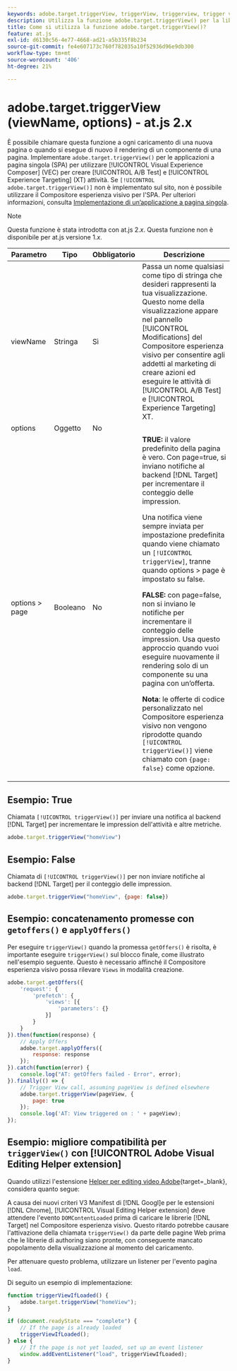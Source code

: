 ```yaml
---
keywords: adobe.target.triggerView, triggerView, triggerview, trigger view, at.js, funzioni, funzione, viewName, viewname, nome visualizzazione, adobe.target.triggerView1
description: Utilizza la funzione adobe.target.triggerView() per la libreria JavaScript at.js di  [!DNL Adobe Target]  per l'utilizzo in applicazioni a pagina singola (SPA). (at.js 2.x)
title: Come si utilizza la funzione adobe.target.triggerView()?
feature: at.js
exl-id: d6130c56-4e77-4668-ad21-a5b335f8b234
source-git-commit: fe4e607173c760f782035a10f52936d96e9db300
workflow-type: tm+mt
source-wordcount: '406'
ht-degree: 21%

---
```


# adobe.target.triggerView (viewName, options) - at.js 2.x

È possibile chiamare questa funzione a ogni caricamento di una nuova pagina o quando si esegue di nuovo il rendering di un componente di una pagina. Implementare `adobe.target.triggerView()` per le applicazioni a pagina singola (SPA) per utilizzare [!UICONTROL Visual Experience Composer] (VEC) per creare [!UICONTROL A/B Test] e [!UICONTROL Experience Targeting] (XT) attività. Se `[!UICONTROL adobe.target.triggerView()]` non è implementato sul sito, non è possibile utilizzare il Compositore esperienza visivo per l&#39;SPA. Per ulteriori informazioni, consulta [Implementazione di un’applicazione a pagina singola](/help/dev/implement/client-side/atjs/how-to-deployatjs/target-atjs-single-page-application.md).

>[!NOTE]
>
>Questa funzione è stata introdotta con at.js 2.*x*. Questa funzione non è disponibile per at.js versione 1.*x*.

| Parametro | Tipo | Obbligatorio | Descrizione |
| --- | --- | --- | --- |
| viewName | Stringa | Sì | Passa un nome qualsiasi come tipo di stringa che desideri rappresenti la tua visualizzazione. Questo nome della visualizzazione appare nel pannello [!UICONTROL Modifications] del Compositore esperienza visivo per consentire agli addetti al marketing di creare azioni ed eseguire le attività di [!UICONTROL A/B Test] e [!UICONTROL Experience Targeting] XT. |
| options | Oggetto | No |  |
| options > page | Booleano | No | **TRUE:** il valore predefinito della pagina è vero. Con page=true, si inviano notifiche al backend [!DNL Target] per incrementare il conteggio delle impression.<P>Una notifica viene sempre inviata per impostazione predefinita quando viene chiamato un `[!UICONTROL triggerView]`, tranne quando options > page è impostato su false.<P>**FALSE:** con page=false, non si inviano le notifiche per incrementare il conteggio delle impression. Usa questo approccio quando vuoi eseguire nuovamente il rendering solo di un componente su una pagina con un’offerta.<P>**Nota**: le offerte di codice personalizzato nel Compositore esperienza visivo non vengono riprodotte quando `[!UICONTROL triggerView()]` viene chiamato con `{page: false}` come opzione. |

## Esempio: True

Chiamata `[!UICONTROL triggerView()]` per inviare una notifica al backend [!DNL Target] per incrementare le impression dell&#39;attività e altre metriche.

```javascript {line-numbers="true"}
adobe.target.triggerView("homeView")
```

## Esempio: False

Chiamata di `[!UICONTROL triggerView()]` per non inviare notifiche al backend [!DNL Target] per il conteggio delle impression.

```javascript {line-numbers="true"}
adobe.target.triggerView("homeView", {page: false})
```

## Esempio: concatenamento promesse con `getoffers()` e `applyOffers()`

Per eseguire `triggerView()` quando la promessa `getOffers()` è risolta, è importante eseguire `triggerView()` sul blocco finale, come illustrato nell&#39;esempio seguente. Questo è necessario affinché il Compositore esperienza visivo possa rilevare `Views` in modalità creazione.

```javascript {line-numbers="true"}
adobe.target.getOffers({
    'request': {
        'prefetch': {
            'views': [{
                'parameters': {}
            }]
        }
    }
}).then(function(response) {
    // Apply Offers
    adobe.target.applyOffers({
        response: response
    });
}).catch(function(error) {
    console.log("AT: getOffers failed - Error", error);
}).finally(() => {
    // Trigger View call, assuming pageView is defined elsewhere
    adobe.target.triggerView(pageView, {
        page: true
    });
    console.log('AT: View triggered on : ' + pageView);
});
```

## Esempio: migliore compatibilità per `triggerView()` con [!UICONTROL Adobe Visual Editing Helper extension]

Quando utilizzi l&#39;estensione [Helper per editing video Adobe](https://experienceleague.adobe.com/en/docs/target/using/experiences/vec/troubleshoot-composer/visual-editing-helper-extension){target=_blank}, considera quanto segue:

A causa dei nuovi criteri V3 Manifest di [!DNL Googl]e per le estensioni [!DNL Chrome], [!UICONTROL Visual Editing Helper extension] deve attendere l&#39;evento `DOMContentLoaded` prima di caricare le librerie [!DNL Target] nel Compositore esperienza visivo. Questo ritardo potrebbe causare l&#39;attivazione della chiamata `triggerView()` da parte delle pagine Web prima che le librerie di authoring siano pronte, con conseguente mancato popolamento della visualizzazione al momento del caricamento.

Per attenuare questo problema, utilizzare un listener per l&#39;evento pagina `load`.

Di seguito un esempio di implementazione:

```javascript
function triggerViewIfLoaded() {
    adobe.target.triggerView("homeView");
}

if (document.readyState === "complete") {
    // If the page is already loaded
    triggerViewIfLoaded();
} else {
    // If the page is not yet loaded, set up an event listener
    window.addEventListener("load", triggerViewIfLoaded);
}
```


